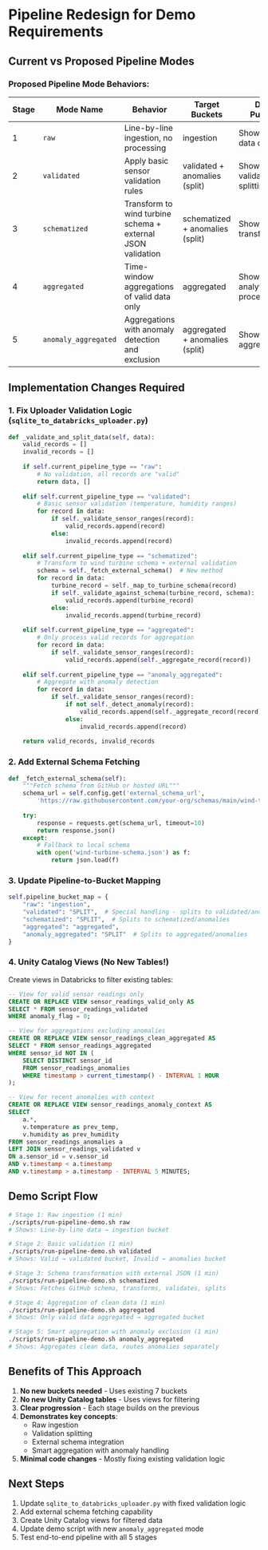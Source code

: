 # Pipeline Redesign for Demo Requirements

## Current vs Proposed Pipeline Modes

### Proposed Pipeline Mode Behaviors:

| Stage | Mode Name | Behavior | Target Buckets | Demo Purpose |
|-------|-----------|----------|----------------|--------------|
| 1 | `raw` | Line-by-line ingestion, no processing | ingestion | Show raw data capture |
| 2 | `validated` | Apply basic sensor validation rules | validated + anomalies (split) | Show validation splitting |
| 3 | `schematized` | Transform to wind turbine schema + external JSON validation | schematized + anomalies (split) | Show schema transformation |
| 4 | `aggregated` | Time-window aggregations of valid data only | aggregated | Show analytics processing |
| 5 | `anomaly_aggregated` | Aggregations with anomaly detection and exclusion | aggregated + anomalies (split) | Show smart aggregation |

## Implementation Changes Required

### 1. Fix Uploader Validation Logic (`sqlite_to_databricks_uploader.py`)

```python
def _validate_and_split_data(self, data):
    valid_records = []
    invalid_records = []
    
    if self.current_pipeline_type == "raw":
        # No validation, all records are "valid"
        return data, []
    
    elif self.current_pipeline_type == "validated":
        # Basic sensor validation (temperature, humidity ranges)
        for record in data:
            if self._validate_sensor_ranges(record):
                valid_records.append(record)
            else:
                invalid_records.append(record)
    
    elif self.current_pipeline_type == "schematized":
        # Transform to wind turbine schema + external validation
        schema = self._fetch_external_schema()  # New method
        for record in data:
            turbine_record = self._map_to_turbine_schema(record)
            if self._validate_against_schema(turbine_record, schema):
                valid_records.append(turbine_record)
            else:
                invalid_records.append(turbine_record)
    
    elif self.current_pipeline_type == "aggregated":
        # Only process valid records for aggregation
        for record in data:
            if self._validate_sensor_ranges(record):
                valid_records.append(self._aggregate_record(record))
    
    elif self.current_pipeline_type == "anomaly_aggregated":
        # Aggregate with anomaly detection
        for record in data:
            if self._validate_sensor_ranges(record):
                if not self._detect_anomaly(record):
                    valid_records.append(self._aggregate_record(record))
                else:
                    invalid_records.append(record)
    
    return valid_records, invalid_records
```

### 2. Add External Schema Fetching

```python
def _fetch_external_schema(self):
    """Fetch schema from GitHub or hosted URL"""
    schema_url = self.config.get('external_schema_url', 
        'https://raw.githubusercontent.com/your-org/schemas/main/wind-turbine-schema.json')
    
    try:
        response = requests.get(schema_url, timeout=10)
        return response.json()
    except:
        # Fallback to local schema
        with open('wind-turbine-schema.json') as f:
            return json.load(f)
```

### 3. Update Pipeline-to-Bucket Mapping

```python
self.pipeline_bucket_map = {
    "raw": "ingestion",
    "validated": "SPLIT",  # Special handling - splits to validated/anomalies
    "schematized": "SPLIT",  # Splits to schematized/anomalies  
    "aggregated": "aggregated",
    "anomaly_aggregated": "SPLIT"  # Splits to aggregated/anomalies
}
```

### 4. Unity Catalog Views (No New Tables!)

Create views in Databricks to filter existing tables:

```sql
-- View for valid sensor readings only
CREATE OR REPLACE VIEW sensor_readings_valid_only AS
SELECT * FROM sensor_readings_validated
WHERE anomaly_flag = 0;

-- View for aggregations excluding anomalies
CREATE OR REPLACE VIEW sensor_readings_clean_aggregated AS
SELECT * FROM sensor_readings_aggregated
WHERE sensor_id NOT IN (
    SELECT DISTINCT sensor_id 
    FROM sensor_readings_anomalies 
    WHERE timestamp > current_timestamp() - INTERVAL 1 HOUR
);

-- View for recent anomalies with context
CREATE OR REPLACE VIEW sensor_readings_anomaly_context AS
SELECT 
    a.*,
    v.temperature as prev_temp,
    v.humidity as prev_humidity
FROM sensor_readings_anomalies a
LEFT JOIN sensor_readings_validated v
ON a.sensor_id = v.sensor_id 
AND v.timestamp < a.timestamp
AND v.timestamp > a.timestamp - INTERVAL 5 MINUTES;
```

## Demo Script Flow

```bash
# Stage 1: Raw ingestion (1 min)
./scripts/run-pipeline-demo.sh raw
# Shows: Line-by-line data → ingestion bucket

# Stage 2: Basic validation (1 min)  
./scripts/run-pipeline-demo.sh validated
# Shows: Valid → validated bucket, Invalid → anomalies bucket

# Stage 3: Schema transformation with external JSON (1 min)
./scripts/run-pipeline-demo.sh schematized  
# Shows: Fetches GitHub schema, transforms, validates, splits

# Stage 4: Aggregation of clean data (1 min)
./scripts/run-pipeline-demo.sh aggregated
# Shows: Only valid data aggregated → aggregated bucket

# Stage 5: Smart aggregation with anomaly exclusion (1 min)
./scripts/run-pipeline-demo.sh anomaly_aggregated
# Shows: Aggregates clean data, routes anomalies separately
```

## Benefits of This Approach

1. **No new buckets needed** - Uses existing 7 buckets
2. **No new Unity Catalog tables** - Uses views for filtering
3. **Clear progression** - Each stage builds on the previous
4. **Demonstrates key concepts**:
   - Raw ingestion
   - Validation splitting
   - External schema integration
   - Smart aggregation with anomaly handling
5. **Minimal code changes** - Mostly fixing existing validation logic

## Next Steps

1. Update `sqlite_to_databricks_uploader.py` with fixed validation logic
2. Add external schema fetching capability
3. Create Unity Catalog views for filtered data
4. Update demo script with new `anomaly_aggregated` mode
5. Test end-to-end pipeline with all 5 stages